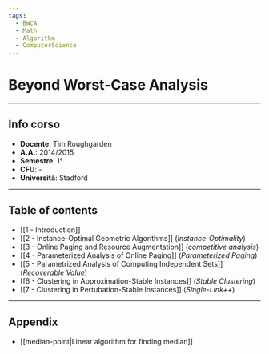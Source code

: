 ```yaml
---
tags:
  - BWCA
  - Math
  - Algorithm
  - ComputerScience
---
```

# Beyond Worst-Case Analysis 
----------------------
## Info corso
- **Docente**: Tim Roughgarden
- **A.A.**: 2014/2015
- **Semestre**: 1°
- **CFU**: -
- **Università**: Stadford


-------------------
## Table of contents
- [[1 - Introduction]]
- [[2 - Instance-Optimal Geometric Algorithms]] (*Instance-Optimality*)
- [[3 - Online Paging and Resource Augmentation]] (*competitive analysis*)
- [[4 - Parameterized Analysis of Online Paging]] (*Parameterized Paging*)
- [[5 -  Parametrized Analysis of Computing Independent Sets]] (*Recoverable Value*)
- [[6 - Clustering in Approximation-Stable Instances]] (*Stable Clustering*)
- [[7 - Clustering in Pertubation-Stable Instances]] (*Single-Link++*)

------------------
## Appendix
- [[median-point|Linear algorithm for finding median]]
